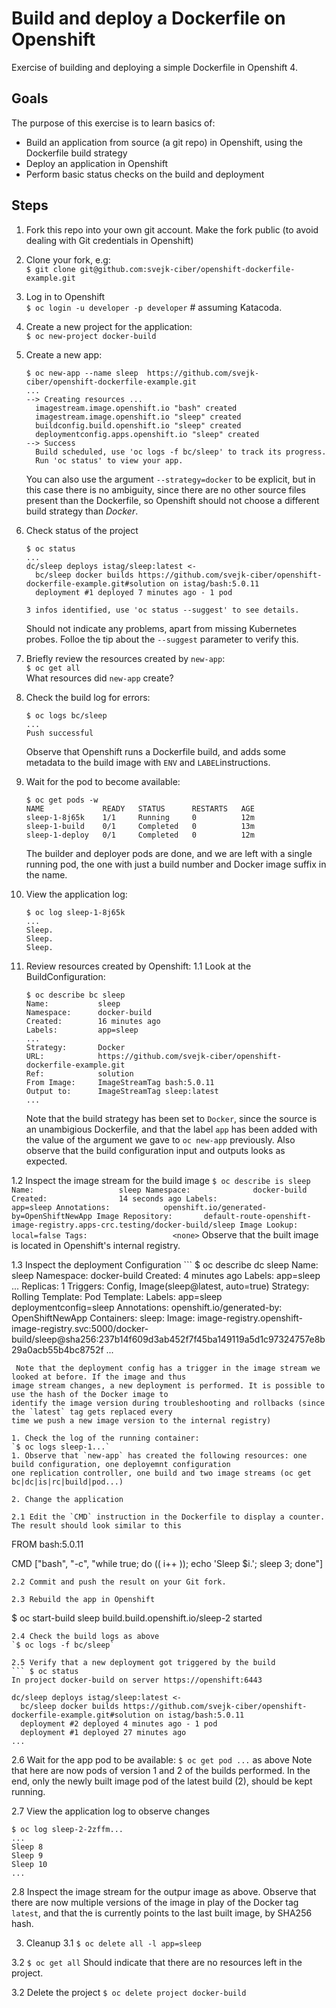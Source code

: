 # Build and deploy a Dockerfile on Openshift
Exercise of building and deploying a simple Dockerfile in Openshift 4.

## Goals
The purpose of this exercise is to learn basics of:
* Build an application from source (a git repo) in Openshift, using the Dockerfile build strategy
* Deploy an application in Openshift
* Perform basic status checks on the build and deployment

## Steps
1. Fork this repo into your own git account. Make the fork public (to avoid dealing with Git credentials in Openshift)
1. Clone your fork, e.g:   
`$ git clone git@github.com:svejk-ciber/openshift-dockerfile-example.git`
1. Log in to Openshift  
   `$ oc login -u developer -p developer` # assuming Katacoda.
1. Create a new project for the application:  
   `$ oc new-project docker-build`
1. Create a new app:

   ```
   $ oc new-app --name sleep  https://github.com/svejk-ciber/openshift-dockerfile-example.git
   ...
   --> Creating resources ...
     imagestream.image.openshift.io "bash" created
     imagestream.image.openshift.io "sleep" created
     buildconfig.build.openshift.io "sleep" created
     deploymentconfig.apps.openshift.io "sleep" created
   --> Success
     Build scheduled, use 'oc logs -f bc/sleep' to track its progress.
     Run 'oc status' to view your app.
   ```  
 
   You can also use the argument `--strategy=docker` to be explicit, but in this case there is no ambiguity, 
   since there are no other source files present than the Dockerfile, so Openshift should not choose a different build strategy than        _Docker_.

1. Check status of the project
   ```shell
   $ oc status
   ...
   dc/sleep deploys istag/sleep:latest <-
     bc/sleep docker builds https://github.com/svejk-ciber/openshift-dockerfile-example.git#solution on istag/bash:5.0.11
     deployment #1 deployed 7 minutes ago - 1 pod
   
   3 infos identified, use 'oc status --suggest' to see details.
   ```
   Should not indicate any problems, apart from missing Kubernetes probes. Folloe the tip about the `--suggest` 
   parameter to verify this.
  
1. Briefly review the resources created by `new-app`:  
   `$ oc get all`  
   What resources did `new-app` create?

1. Check the build log for errors:
   ```
   $ oc logs bc/sleep
   ...
   Push successful
   ```
   Observe that Openshift runs a Dockerfile build, and adds some metadata to the build image with
   `ENV` and `LABEL`instructions.
1. Wait for the pod to become available:
   ```
   $ oc get pods -w
   NAME             READY   STATUS      RESTARTS   AGE
   sleep-1-8j65k    1/1     Running     0          12m
   sleep-1-build    0/1     Completed   0          13m
   sleep-1-deploy   0/1     Completed   0          12m
   ```
   The builder and deployer pods are done, and we are left with a single running pod, the one with just a build number and Docker 
   image suffix in the name.
 
1. View the application log:
   ```
   $ oc log sleep-1-8j65k
   ...
   Sleep.
   Sleep.
   Sleep.
   ```

1. Review resources created by Openshift:
 1.1 Look at the BuildConfiguration:
    ```
    $ oc describe bc sleep
    Name:           sleep
    Namespace:      docker-build
    Created:        16 minutes ago
    Labels:         app=sleep
    ...   
    Strategy:       Docker
    URL:            https://github.com/svejk-ciber/openshift-dockerfile-example.git
    Ref:            solution
    From Image:     ImageStreamTag bash:5.0.11
    Output to:      ImageStreamTag sleep:latest
    ...
    ``` 
    Note that the build strategy has been set to `Docker`, since the source is an unambigious Dockerfile,
    and that the label `app` has been added with the value of the argument we gave to `oc new-app` previously.
    Also observe that the build configuration input and outputs looks as expected.

 1.2 Inspect the image stream for the build image
    ```
    $ oc describe is sleep
    Name:                   sleep
    Namespace:              docker-build
    Created:                14 seconds ago
    Labels:                 app=sleep
    Annotations:            openshift.io/generated-by=OpenShiftNewApp
    Image Repository:       default-route-openshift-image-registry.apps-crc.testing/docker-build/sleep
    Image Lookup:           local=false
    Tags:                   <none>
    ```
    Observe that the built image is located in Openshift's internal registry. 

 1.3 Inspect the deployment Configuration
    ``` 
    $ oc describe dc sleep
    Name:           sleep
    Namespace:      docker-build
    Created:        4 minutes ago
    Labels:         app=sleep
    ...
    Replicas:       1
    Triggers:       Config, Image(sleep@latest, auto=true)
    Strategy:       Rolling
    Template:
    Pod Template:
    Labels:       app=sleep
                  deploymentconfig=sleep
    Annotations:  openshift.io/generated-by: OpenShiftNewApp
    Containers:
      sleep:
       Image:              image-registry.openshift-image-registry.svc:5000/docker-   build/sleep@sha256:237b14f609d3ab452f7f45ba149119a5d1c97324757e8b29a0acb55b4bc8752f
   ...
   ```
    Note that the deployment config has a trigger in the image stream we looked at before. If the image and thus 
image stream changes, a new deployment is performed. It is possible to use the hash of the Docker image to 
identify the image version during troubleshooting and rollbacks (since the `latest` tag gets replaced every 
time we push a new image version to the internal registry)

1. Check the log of the running container:
  `$ oc logs sleep-1...`
1. Observe that `new-app` has created the following resources: one build configuration, one deployemnt configuration
one replication controller, one build and two image streams (oc get bc|dc|is|rc|build|pod...)

2. Change the application

2.1 Edit the `CMD` instruction in the Dockerfile to display a counter. The result should look similar to this
```
FROM bash:5.0.11

CMD ["bash", "-c", "while true; do (( i++ )); echo 'Sleep $i.'; sleep 3; done"]
```
2.2 Commit and push the result on your Git fork.

2.3 Rebuild the app in Openshift
```
$ oc start-build sleep
build.build.openshift.io/sleep-2 started
```
2.4 Check the build logs as above
`$ oc logs -f bc/sleep`

2.5 Verify that a new deployment got triggered by the build
``` $ oc status
In project docker-build on server https://openshift:6443

dc/sleep deploys istag/sleep:latest <-
  bc/sleep docker builds https://github.com/svejk-ciber/openshift-dockerfile-example.git#solution on istag/bash:5.0.11
  deployment #2 deployed 4 minutes ago - 1 pod
  deployment #1 deployed 27 minutes ago
...
```
2.6 Wait for the app pod to be available: `$ oc get pod ...` as above
Note that here are now pods of version 1 and 2 of the builds performed. In the end,
only the newly built image pod of the latest build (2), should be kept running.

2.7 View the application log to observe changes
```
$ oc log sleep-2-2zffm...
...
Sleep 8
Sleep 9
Sleep 10
...
```
2.8 Inspect the image stream for the outpur image as above.
Observe that there are now multiple versions of the image in play of the Docker tag `latest`, 
and that the is currently points to the last built image, by SHA256 hash.


3. Cleanup
3.1 `$ oc delete all -l app=sleep`

3.2 `$ oc get all`
Should indicate that there are no resources left in the project.

3.2 Delete the project 
`$ oc delete project docker-build`
